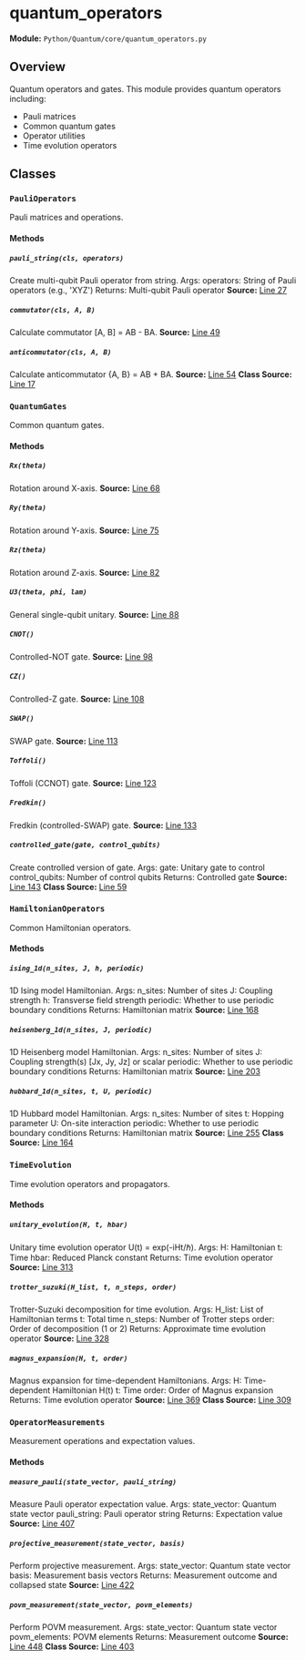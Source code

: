 # quantum_operators
**Module:** `Python/Quantum/core/quantum_operators.py`
## Overview
Quantum operators and gates.
This module provides quantum operators including:
- Pauli matrices
- Common quantum gates
- Operator utilities
- Time evolution operators
## Classes
### `PauliOperators`
Pauli matrices and operations.
#### Methods
##### `pauli_string(cls, operators)`
Create multi-qubit Pauli operator from string.
Args:
operators: String of Pauli operators (e.g., 'XYZ')
Returns:
Multi-qubit Pauli operator
**Source:** [Line 27](Python/Quantum/core/quantum_operators.py#L27)
##### `commutator(cls, A, B)`
Calculate commutator [A, B] = AB - BA.
**Source:** [Line 49](Python/Quantum/core/quantum_operators.py#L49)
##### `anticommutator(cls, A, B)`
Calculate anticommutator {A, B} = AB + BA.
**Source:** [Line 54](Python/Quantum/core/quantum_operators.py#L54)
**Class Source:** [Line 17](Python/Quantum/core/quantum_operators.py#L17)
### `QuantumGates`
Common quantum gates.
#### Methods
##### `Rx(theta)`
Rotation around X-axis.
**Source:** [Line 68](Python/Quantum/core/quantum_operators.py#L68)
##### `Ry(theta)`
Rotation around Y-axis.
**Source:** [Line 75](Python/Quantum/core/quantum_operators.py#L75)
##### `Rz(theta)`
Rotation around Z-axis.
**Source:** [Line 82](Python/Quantum/core/quantum_operators.py#L82)
##### `U3(theta, phi, lam)`
General single-qubit unitary.
**Source:** [Line 88](Python/Quantum/core/quantum_operators.py#L88)
##### `CNOT()`
Controlled-NOT gate.
**Source:** [Line 98](Python/Quantum/core/quantum_operators.py#L98)
##### `CZ()`
Controlled-Z gate.
**Source:** [Line 108](Python/Quantum/core/quantum_operators.py#L108)
##### `SWAP()`
SWAP gate.
**Source:** [Line 113](Python/Quantum/core/quantum_operators.py#L113)
##### `Toffoli()`
Toffoli (CCNOT) gate.
**Source:** [Line 123](Python/Quantum/core/quantum_operators.py#L123)
##### `Fredkin()`
Fredkin (controlled-SWAP) gate.
**Source:** [Line 133](Python/Quantum/core/quantum_operators.py#L133)
##### `controlled_gate(gate, control_qubits)`
Create controlled version of gate.
Args:
gate: Unitary gate to control
control_qubits: Number of control qubits
Returns:
Controlled gate
**Source:** [Line 143](Python/Quantum/core/quantum_operators.py#L143)
**Class Source:** [Line 59](Python/Quantum/core/quantum_operators.py#L59)
### `HamiltonianOperators`
Common Hamiltonian operators.
#### Methods
##### `ising_1d(n_sites, J, h, periodic)`
1D Ising model Hamiltonian.
Args:
n_sites: Number of sites
J: Coupling strength
h: Transverse field strength
periodic: Whether to use periodic boundary conditions
Returns:
Hamiltonian matrix
**Source:** [Line 168](Python/Quantum/core/quantum_operators.py#L168)
##### `heisenberg_1d(n_sites, J, periodic)`
1D Heisenberg model Hamiltonian.
Args:
n_sites: Number of sites
J: Coupling strength(s) [Jx, Jy, Jz] or scalar
periodic: Whether to use periodic boundary conditions
Returns:
Hamiltonian matrix
**Source:** [Line 203](Python/Quantum/core/quantum_operators.py#L203)
##### `hubbard_1d(n_sites, t, U, periodic)`
1D Hubbard model Hamiltonian.
Args:
n_sites: Number of sites
t: Hopping parameter
U: On-site interaction
periodic: Whether to use periodic boundary conditions
Returns:
Hamiltonian matrix
**Source:** [Line 255](Python/Quantum/core/quantum_operators.py#L255)
**Class Source:** [Line 164](Python/Quantum/core/quantum_operators.py#L164)
### `TimeEvolution`
Time evolution operators and propagators.
#### Methods
##### `unitary_evolution(H, t, hbar)`
Unitary time evolution operator U(t) = exp(-iHt/ℏ).
Args:
H: Hamiltonian
t: Time
hbar: Reduced Planck constant
Returns:
Time evolution operator
**Source:** [Line 313](Python/Quantum/core/quantum_operators.py#L313)
##### `trotter_suzuki(H_list, t, n_steps, order)`
Trotter-Suzuki decomposition for time evolution.
Args:
H_list: List of Hamiltonian terms
t: Total time
n_steps: Number of Trotter steps
order: Order of decomposition (1 or 2)
Returns:
Approximate time evolution operator
**Source:** [Line 328](Python/Quantum/core/quantum_operators.py#L328)
##### `magnus_expansion(H, t, order)`
Magnus expansion for time-dependent Hamiltonians.
Args:
H: Time-dependent Hamiltonian H(t)
t: Time
order: Order of Magnus expansion
Returns:
Time evolution operator
**Source:** [Line 369](Python/Quantum/core/quantum_operators.py#L369)
**Class Source:** [Line 309](Python/Quantum/core/quantum_operators.py#L309)
### `OperatorMeasurements`
Measurement operations and expectation values.
#### Methods
##### `measure_pauli(state_vector, pauli_string)`
Measure Pauli operator expectation value.
Args:
state_vector: Quantum state vector
pauli_string: Pauli operator string
Returns:
Expectation value
**Source:** [Line 407](Python/Quantum/core/quantum_operators.py#L407)
##### `projective_measurement(state_vector, basis)`
Perform projective measurement.
Args:
state_vector: Quantum state vector
basis: Measurement basis vectors
Returns:
Measurement outcome and collapsed state
**Source:** [Line 422](Python/Quantum/core/quantum_operators.py#L422)
##### `povm_measurement(state_vector, povm_elements)`
Perform POVM measurement.
Args:
state_vector: Quantum state vector
povm_elements: POVM elements
Returns:
Measurement outcome
**Source:** [Line 448](Python/Quantum/core/quantum_operators.py#L448)
**Class Source:** [Line 403](Python/Quantum/core/quantum_operators.py#L403)